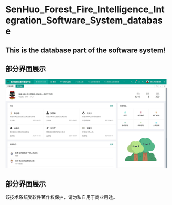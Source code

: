 # SenHuo_Forest_Fire_Intelligence_Integration_Software_System_database
## This is the database part of the software system!

## 部分界面展示
![error](1.jpg)

## 部分界面展示
该技术系统受软件著作权保护，请勿私自用于商业用途。
